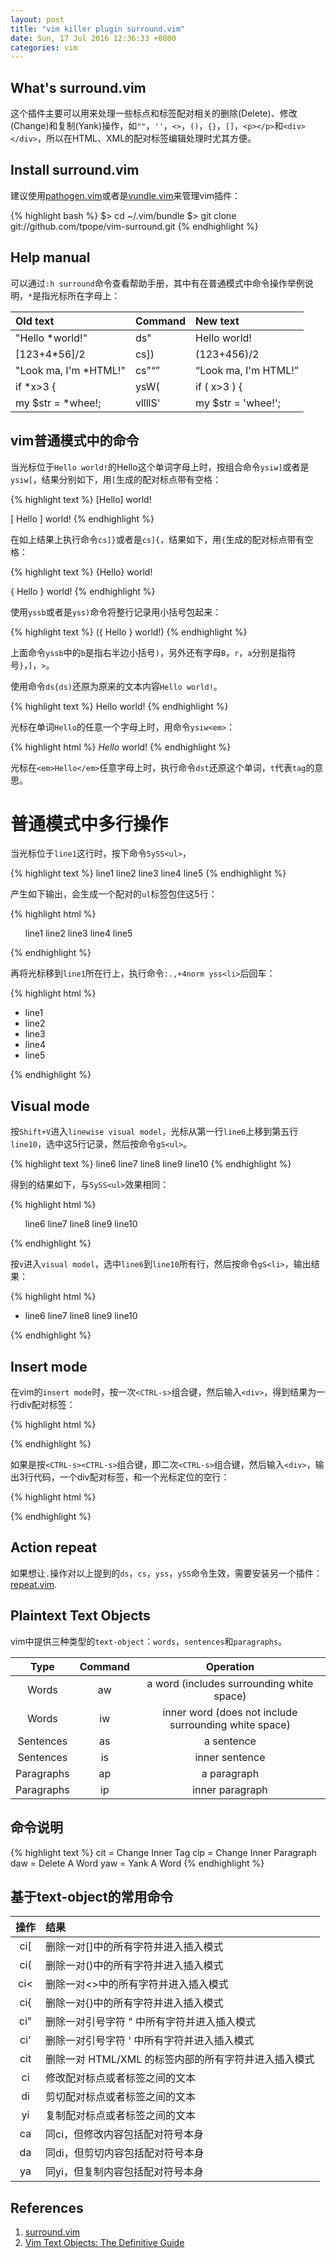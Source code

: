 ```yaml
---
layout: post
title: "vim killer plugin surround.vim"
date: Sun, 17 Jul 2016 12:36:33 +0800
categories: vim
---
```


What's surround.vim
-----

这个插件主要可以用来处理一些标点和标签配对相关的删除(Delete)、修改(Change)和复制(Yank)操作，如`""`，`''`，`<>`，`()`，`{}`，`[]`，`<p></p>`和`<div></div>`，所以在HTML、XML的配对标签编辑处理时尤其方便。

Install surround.vim
-----

建议使用[pathogen.vim](https://github.com/tpope/vim-pathogen)或者是[vundle.vim](https://github.com/VundleVim/Vundle.vim)来管理vim插件：

{% highlight bash %}
$> cd ~/.vim/bundle
$> git clone git://github.com/tpope/vim-surround.git
{% endhighlight %}

Help manual
-----

可以通过`:h surround`命令查看帮助手册，其中有在普通模式中命令操作举例说明，`*`是指光标所在字母上：

| Old text               | Command     | New text                     |
|:-----------------------|:------------|:-----------------------------|
|  "Hello *world!"       |    ds"      |   Hello world!               |
|  [123+4*56]/2          |    cs])     |   (123+456)/2                |
|  "Look ma, I'm *HTML!" |    cs"<q>   |   <q>Look ma, I'm HTML!</q>  |
|  if *x>3 {             |    ysW(     |   if ( x>3 ) {               |
|  my $str = *whee!;     |    vllllS'  |   my $str = 'whee!';         |


vim普通模式中的命令
-----

当光标位于`Hello world!`的Hello这个单词字母上时，按组合命令`ysiw]`或者是`ysiw[`，结果分别如下，用`[`生成的配对标点带有空格：

{% highlight text %}
[Hello] world!

[ Hello ] world!
{% endhighlight %}

在如上结果上执行命令`cs]}`或者是`cs]{`，结果如下，用`{`生成的配对标点带有空格：

{% highlight text %}
{Hello} world!

{ Hello } world!
{% endhighlight %}

使用`yssb`或者是`yss)`命令将整行记录用小括号包起来：

{% highlight text %}
({ Hello } world!)
{% endhighlight %}

上面命令`yssb`中的`b`是指右半边小括号`)`，另外还有字母`B`，`r`，`a`分别是指符号`}`，`]`，`>`。

使用命令`ds{ds)`还原为原来的文本内容`Hello world!`。

{% highlight text %}
Hello world!
{% endhighlight %}

光标在单词`Hello`的任意一个字母上时，用命令`ysiw<em>`：

{% highlight html %}
<em>Hello</em> world!
{% endhighlight %}

光标在`<em>Hello</em>`任意字母上时，执行命令`dst`还原这个单词，`t`代表`tag`的意思。

普通模式中多行操作
=====

当光标位于`line1`这行时，按下命令`5ySS<ul>`，

{% highlight text %}
line1
line2
line3
line4
line5
{% endhighlight %}

产生如下输出，会生成一个配对的`ul`标签包住这5行：

{% highlight html %}
<ul>
line1
line2
line3
line4
line5
</ul>
{% endhighlight %}

再将光标移到`line1`所在行上，执行命令`:.,+4norm yss<li>`后回车：

{% highlight html %}
<ul>
<li>line1</li>
<li>line2</li>
<li>line3</li>
<li>line4</li>
<li>line5</li>
</ul>
{% endhighlight %}

Visual mode
-----

按`Shift+V`进入`linewise visual model`，光标从第一行`line6`上移到第五行`line10`，选中这5行记录，然后按命令`gS<ul>`。

{% highlight text %}
line6
line7
line8
line9
line10
{% endhighlight %}

得到的结果如下，与`5ySS<ul>`效果相同：

{% highlight html %}
<ul>
line6
line7
line8
line9
line10
</ul>
{% endhighlight %}

按`v`进入`visual model`，选中`line6`到`line10`所有行，然后按命令`gS<li>`，输出结果：

{% highlight html %}
<ul>
<li>
line6
line7
line8
line9
line10
</li></ul>
{% endhighlight %}

Insert mode
-----

在vim的`insert mode`时，按一次`<CTRL-s>`组合键，然后输入`<div>`，得到结果为一行div配对标签：

{% highlight html %}
<div></div>
{% endhighlight %}

如果是按`<CTRL-s><CTRL-s>`组合键，即二次`<CTRL-s>`组合键，然后输入`<div>`，输出3行代码，一个div配对标签，和一个光标定位的空行：

{% highlight html %}
<div>

</div>
{% endhighlight %}

Action repeat
-----

如果想让`.`操作对以上提到的`ds`，`cs`，`yss`，`ySS`命令生效，需要安装另一个插件：[repeat.vim](https://github.com/tpope/vim-repeat).

Plaintext Text Objects
-----

vim中提供三种类型的`text-object`：`words`，`sentences`和`paragraphs`。

| Type     | Command | Operation                                                |
|:--------:|:-------:|:--------------------------------------------------------:|
|Words     |aw       |a word (includes surrounding white space)                 |
|Words     |iw       |inner word (does not include surrounding white space)     |
|Sentences |as       |a sentence                                                |
|Sentences |is       |inner sentence                                            |
|Paragraphs|ap       |a paragraph                                               |
|Paragraphs|ip       |inner paragraph                                           |

命令说明
-----

{% highlight text %}
cit = Change Inner Tag
cip = Change Inner Paragraph
daw = Delete A Word
yaw = Yank A Word
{% endhighlight %}

基于text-object的常用命令
-----

| 操作 | 结果                                                      |
|:----:|:----------------------------------------------------------|
|ci[   | 删除一对[]中的所有字符并进入插入模式                      |
|ci(   | 删除一对()中的所有字符并进入插入模式                      |
|ci<   | 删除一对<>中的所有字符并进入插入模式                      |
|ci{   | 删除一对{}中的所有字符并进入插入模式                      |
|ci"   | 删除一对引号字符 " 中所有字符并进入插入模式               |
|ci'   | 删除一对引号字符 ' 中所有字符并进入插入模式               |
|cit   | 删除一对 HTML/XML 的标签内部的所有字符并进入插入模式      |
|ci    | 修改配对标点或者标签之间的文本                            |
|di    | 剪切配对标点或者标签之间的文本                            |
|yi    | 复制配对标点或者标签之间的文本                            |
|ca    | 同ci，但修改内容包括配对符号本身                          |
|da    | 同di，但剪切内容包括配对符号本身                          |
|ya    | 同yi，但复制内容包括配对符号本身                          |

References
-----

1. [surround.vim](https://github.com/tpope/vim-surround)
2. [Vim Text Objects: The Definitive Guide](http://blog.carbonfive.com/2011/10/17/vim-text-objects-the-definitive-guide/)
